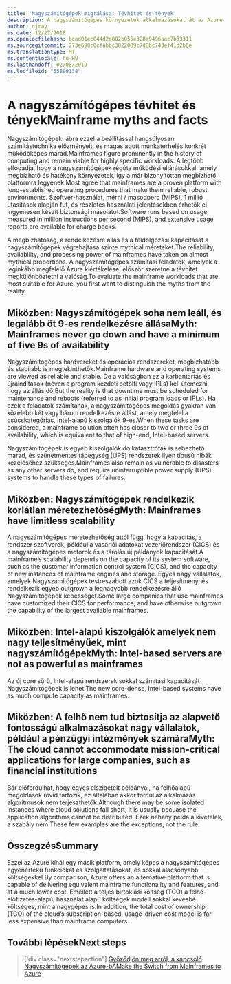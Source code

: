 ```yaml
---
title: 'Nagyszámítógépek migrálása: Tévhitet és tények'
description: A nagyszámítógépes környezetek alkalmazásokat át az Azure-ba, a bevált, magas rendelkezésre állású és méretezhető infrastruktúrát Nagyszámítógépek a jelenleg futó rendszerek.
author: njray
ms.date: 12/27/2018
ms.openlocfilehash: bcad01ec044d2d802b055e328a9496aae7b33311
ms.sourcegitcommit: 273e690c0cfabbc3822089c7d8bc743ef41d2b6e
ms.translationtype: MT
ms.contentlocale: hu-HU
ms.lasthandoff: 02/08/2019
ms.locfileid: "55899138"
---
```

# <a name="mainframe-myths-and-facts"></a><span data-ttu-id="cc08c-103">A nagyszámítógépes tévhitet és tények</span><span class="sxs-lookup"><span data-stu-id="cc08c-103">Mainframe myths and facts</span></span>

<span data-ttu-id="cc08c-104">Nagyszámítógépek. ábra ezzel a beállítással hangsúlyosan számítástechnika előzményeit, és magas adott munkaterhelés konkrét működőképes marad.</span><span class="sxs-lookup"><span data-stu-id="cc08c-104">Mainframes figure prominently in the history of computing and remain viable for highly specific workloads.</span></span> <span data-ttu-id="cc08c-105">A legtöbb elfogadja, hogy a nagyszámítógépek régóta működési eljárásokkal, amely megbízható és hatékony környezetek, így a már bizonyítottan megbízható platformra legyenek.</span><span class="sxs-lookup"><span data-stu-id="cc08c-105">Most agree that mainframes are a proven platform with long-established operating procedures that make them reliable, robust environments.</span></span> <span data-ttu-id="cc08c-106">Szoftver-használat, mérni / másodperc (MIPS), 1 millió utasítások alapján fut, és részletes használati jelentésekben érhetők el ingyenesen készít biztonsági másolatot.</span><span class="sxs-lookup"><span data-stu-id="cc08c-106">Software runs based on usage, measured in million instructions per second (MIPS), and extensive usage reports are available for charge backs.</span></span>

<span data-ttu-id="cc08c-107">A megbízhatóság, a rendelkezésre állás és a feldolgozási kapacitását a nagyszámítógépek végrehajtása szinte mythical méreteket.</span><span class="sxs-lookup"><span data-stu-id="cc08c-107">The reliability, availability, and processing power of mainframes have taken on almost mythical proportions.</span></span> <span data-ttu-id="cc08c-108">A nagyszámítógépes számítási feladatok, amelyek a leginkább megfelelő Azure kiértékelése, először szeretne a tévhitet megkülönböztetni a valóság.</span><span class="sxs-lookup"><span data-stu-id="cc08c-108">To evaluate the mainframe workloads that are most suitable for Azure, you first want to distinguish the myths from the reality.</span></span>

## <a name="myth-mainframes-never-go-down-and-have-a-minimum-of-five-9s-of-availability"></a><span data-ttu-id="cc08c-109">Miközben: Nagyszámítógépek soha nem leáll, és legalább öt 9-es rendelkezésre állása</span><span class="sxs-lookup"><span data-stu-id="cc08c-109">Myth: Mainframes never go down and have a minimum of five 9s of availability</span></span>

<span data-ttu-id="cc08c-110">Nagyszámítógépes hardvereket és operációs rendszereket, megbízhatóbb és stabilabb is megtekinthetők.</span><span class="sxs-lookup"><span data-stu-id="cc08c-110">Mainframe hardware and operating systems are viewed as reliable and stable.</span></span> <span data-ttu-id="cc08c-111">De a valóságban ez a karbantartás és újraindítások (néven a program kezdeti betölti vagy IPLs) kell ütemezni, hogy az állásidő.</span><span class="sxs-lookup"><span data-stu-id="cc08c-111">But the reality is that downtime must be scheduled for maintenance and reboots (referred to as initial program loads or IPLs).</span></span> <span data-ttu-id="cc08c-112">Ha ezek a feladatok számítanak, a nagyszámítógépes megoldás gyakran van közelebb két vagy három rendelkezésre állást, amely megfelel a csúcskategóriás, Intel-alapú kiszolgálók 9-es.</span><span class="sxs-lookup"><span data-stu-id="cc08c-112">When these tasks are considered, a mainframe solution often has closer to two or three 9s of availability, which is equivalent to that of high-end, Intel-based servers.</span></span>

<span data-ttu-id="cc08c-113">Nagyszámítógépek is egyéb kiszolgálók do katasztrófák is sebezhető marad, és szünetmentes tápegység (UPS) rendszerek ilyen típusú hibák kezeléséhez szükséges.</span><span class="sxs-lookup"><span data-stu-id="cc08c-113">Mainframes also remain as vulnerable to disasters as any other servers do, and require uninterruptible power supply (UPS) systems to handle these types of failures.</span></span>

## <a name="myth-mainframes-have-limitless-scalability"></a><span data-ttu-id="cc08c-114">Miközben: Nagyszámítógépek rendelkezik korlátlan méretezhetőség</span><span class="sxs-lookup"><span data-stu-id="cc08c-114">Myth: Mainframes have limitless scalability</span></span>

<span data-ttu-id="cc08c-115">A nagyszámítógépes méretezhetőség attól függ, hogy a kapacitás, a rendszer szoftverek, például a vásárlói adatokat vezérlőrendszer (CICS) és a nagyszámítógépes motorok és a tárolás új példányok kapacitását.</span><span class="sxs-lookup"><span data-stu-id="cc08c-115">A mainframe’s scalability depends on the capacity of its system software, such as the customer information control system (CICS), and the capacity of new instances of mainframe engines and storage.</span></span> <span data-ttu-id="cc08c-116">Egyes nagy vállalatok, amelyek Nagyszámítógépek testreszabott azok CICS a teljesítmény, és rendelkezik egyéb outgrown a legnagyobb rendelkezésre álló Nagyszámítógépek képességét.</span><span class="sxs-lookup"><span data-stu-id="cc08c-116">Some large companies that use mainframes have customized their CICS for performance, and have otherwise outgrown the capability of the largest available mainframes.</span></span>

## <a name="myth-intel-based-servers-are-not-as-powerful-as-mainframes"></a><span data-ttu-id="cc08c-117">Miközben: Intel-alapú kiszolgálók amelyek nem nagy teljesítményűek, mint nagyszámítógépek</span><span class="sxs-lookup"><span data-stu-id="cc08c-117">Myth: Intel-based servers are not as powerful as mainframes</span></span>

<span data-ttu-id="cc08c-118">Az új core sűrű, Intel-alapú rendszerek sokkal számítási kapacitását Nagyszámítógépek is lehet.</span><span class="sxs-lookup"><span data-stu-id="cc08c-118">The new core-dense, Intel-based systems have as much compute capacity as mainframes.</span></span>

## <a name="myth-the-cloud-cannot-accommodate-mission-critical-applications-for-large-companies-such-as-financial-institutions"></a><span data-ttu-id="cc08c-119">Miközben: A felhő nem tud biztosítja az alapvető fontosságú alkalmazásokat nagy vállalatok, például a pénzügyi intézmények számára</span><span class="sxs-lookup"><span data-stu-id="cc08c-119">Myth: The cloud cannot accommodate mission-critical applications for large companies, such as financial institutions</span></span>

<span data-ttu-id="cc08c-120">Bár előfordulhat, hogy egyes elszigetelt példányai, ha felhőalapú megoldások rövid tartozik, ez általában akkor fordul az alkalmazás algoritmusok nem terjeszthetők.</span><span class="sxs-lookup"><span data-stu-id="cc08c-120">Although there may be some isolated instances where cloud solutions fall short, it is usually becuase the application algorithms cannot be distributed.</span></span> <span data-ttu-id="cc08c-121">Ezek néhány példa a kivételek, a szabály nem.</span><span class="sxs-lookup"><span data-stu-id="cc08c-121">These few examples are the exceptions, not the rule.</span></span>

## <a name="summary"></a><span data-ttu-id="cc08c-122">Összegzés</span><span class="sxs-lookup"><span data-stu-id="cc08c-122">Summary</span></span>

<span data-ttu-id="cc08c-123">Ezzel az Azure kínál egy másik platform, amely képes a nagyszámítógépes egyenértékű funkciókat és szolgáltatásokat, és sokkal alacsonyabb költségekkel.</span><span class="sxs-lookup"><span data-stu-id="cc08c-123">By comparison, Azure offers  an alternative platform that is capable of delivering equivalent mainframe functionality and features, and at a much lower cost.</span></span> <span data-ttu-id="cc08c-124">Emellett a teljes birtoklási költség (TCO) a felhő-előfizetés-alapú, használat alapú költségek modell sokkal kevésbé költséges, mint a nagygépes is.</span><span class="sxs-lookup"><span data-stu-id="cc08c-124">In addition, the total cost of ownership (TCO) of the cloud’s subscription-based, usage-driven cost model is far less expensive than mainframe computers.</span></span>

## <a name="next-steps"></a><span data-ttu-id="cc08c-125">További lépések</span><span class="sxs-lookup"><span data-stu-id="cc08c-125">Next steps</span></span>

> [!div class="nextstepaction"]
> [<span data-ttu-id="cc08c-126">Győződjön meg arról, a kapcsoló Nagyszámítógépek az Azure-bA</span><span class="sxs-lookup"><span data-stu-id="cc08c-126">Make the Switch from Mainframes to Azure</span></span>](migration-strategies.md)
